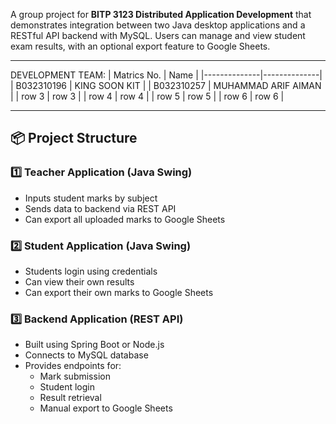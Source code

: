 A group project for **BITP 3123 Distributed Application Development** that demonstrates integration between two Java desktop applications and a RESTful API backend with MySQL. Users can manage and view student exam results, with an optional export feature to Google Sheets.

---

DEVELOPMENT TEAM:
| Matrics No.    | Name     |
|--------------|--------------|
| B032310196   | KING SOON KIT  |
| B032310257   | MUHAMMAD ARIF AIMAN |
| row 3   | row 3 |
| row 4   | row 4 |
| row 5   | row 5 |
| row 6   | row 6 |


---

## 📦 Project Structure

### 1️⃣ Teacher Application (Java Swing)
- Inputs student marks by subject
- Sends data to backend via REST API
- Can export all uploaded marks to Google Sheets

### 2️⃣ Student Application (Java Swing)
- Students login using credentials
- Can view their own results
- Can export their own marks to Google Sheets

### 3️⃣ Backend Application (REST API)
- Built using Spring Boot or Node.js
- Connects to MySQL database
- Provides endpoints for:
  - Mark submission
  - Student login
  - Result retrieval
  - Manual export to Google Sheets
